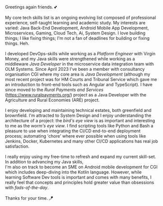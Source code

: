 Greetings again friends. 💕 
<br/><br/>
My core tech skills list is an ongoing evolving list composed of professional
experience, self-taught learning and academic study. My interests are varied: Java Back-End Development, 
Android Mobile App Development, Microservices, Gaming, Cloud Tech, Ai, System Design. I love building things; I like
fixing things; I'm not a fan of deadlines for building or fixing things. Heh.
<br/>
<br/>
I developed DevOps-skills while working as a *Platform Engineer* with Virgin Money, and my Java skills were
strengthened while working as a middleware *Java Developer* in the microservice data integration team with OLM Systems. 
Since April 2023 I've been a member with consultancy organisation CGI where my core area is *Java Development* (although 
my most recent project was for HM Courts and Tribunal Service which gave me an introduction to front-end tools such as 
Angular and TypeScript). I have since moved to the *Rural Payments and Services* (https://www.ruralpayments.org/) 
project as a Java Developer with the Agriculture and Rural Economies (ARE) project.
<br />
<br />
I enjoy developing and maintaining technical estates, both greenfield and brownfield. I'm attracted 
to System Design and I enjoy understanding the architecture of a project: the *bird's eye view* is as important and 
interesting to me as the *worm's eye view*. I find scripting tools like Python and Bash a pleasure to use when 
integrating the CI/CD end-to-end deployment process; automating 'chore' where ever possible when using tools like 
Jenkins, Docker, Kubernetes and many other CI/CD applications has real job satisfaction. 
<br />
<br />
I really enjoy using my free-time to refresh and expand my current skill-set. In addition to advancing my Java skills,  
I'm also on track to become an SME on Android mobile development for CGI which includes deep-diving into the Kotlin
language. However, while learning Software Dev tools is important and comes with many benefits, I really feel that 
concepts and principles hold greater value than obsessions with <i>fads-of-the-day</i>.
<br /><br />
Thanks for your time. 🪁


